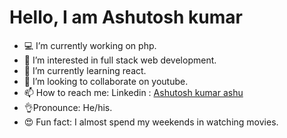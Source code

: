 # Hello, I am Ashutosh kumar
- 💻 I’m currently working on php.
- 👀 I’m interested in full stack web development.
- 🌱 I’m currently learning react.
- 💞️ I’m looking to collaborate on youtube.
- 📫 How to reach me: Linkedin : [Ashutosh kumar ashu](https://www.linkedin.com/in/ashutosh-kumar-ashu-530572192/)
- 👌Pronounce: He/his.
- 😍 Fun fact: I almost spend my weekends in watching movies.
